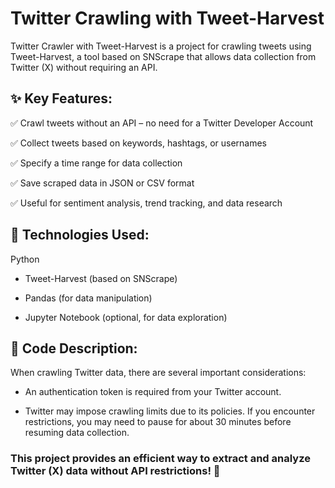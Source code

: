# Twitter Crawling with Tweet-Harvest
Twitter Crawler with Tweet-Harvest is a project for crawling tweets using Tweet-Harvest, a tool based on SNScrape that allows data collection from Twitter (X) without requiring an API.

## ✨ Key Features:

✅ Crawl tweets without an API – no need for a Twitter Developer Account

✅ Collect tweets based on keywords, hashtags, or usernames

✅ Specify a time range for data collection

✅ Save scraped data in JSON or CSV format

✅ Useful for sentiment analysis, trend tracking, and data research


## 🚀 Technologies Used:

Python
- Tweet-Harvest (based on SNScrape)

- Pandas (for data manipulation)

- Jupyter Notebook (optional, for data exploration)

## 📌 Code Description:

When crawling Twitter data, there are several important considerations:

- An authentication token is required from your Twitter account.

- Twitter may impose crawling limits due to its policies. If you encounter restrictions, you may need to pause for about 30 minutes before resuming data collection.

### This project provides an efficient way to extract and analyze Twitter (X) data without API restrictions! 🚀







